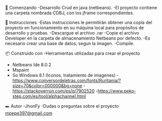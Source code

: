 
🔧 Comenzando 
-Desarrollo Crud en java (netbeans).
-El proyecto contiene una carpeta nombrada CDBJ, con los jframe correspondientes.

🚀 Instrucciones 
-Estas instrucciones le permitirán obtener una copia del proyecto en funcionamiento en su máquina local para propósitos de desarrollo y pruebas.
-Descargue el archivo .rar
-Copie el archivo Developer en la carpeta de almacenamiento Netbeans por defecto.
-Es necesario crear una base de datos, segun la imagen.
-Compile.

📦 Construido con 
-Herramientas utilizadas para crear el proyecto
-	Netbeans Ide 8.0.2
-	Mspaint
-	So Windows 8.1
(Iconos, tratamiento de imagenes)
-https://www.conversordeletras.com/fonts/Ruritania/?size=70&color=000000&bg=none
-https://stackoverrun.com/es/q/7902520
-https://www.peko-step.com/es/tool/alphachannel.html


✒️ Autor 
-JhonFy 
-Dudas o preguntas sobre el proyecto mpepe397@gmail.com
